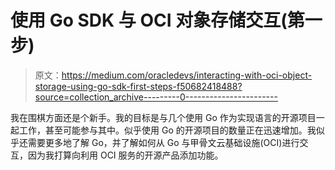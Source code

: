 # 使用 Go SDK 与 OCI 对象存储交互(第一步)

> 原文：<https://medium.com/oracledevs/interacting-with-oci-object-storage-using-go-sdk-first-steps-f50682418488?source=collection_archive---------0----------------------->

我在围棋方面还是个新手。我的目标是与几个使用 Go 作为实现语言的开源项目一起工作，甚至可能参与其中。似乎使用 Go 的开源项目的数量正在迅速增加。我似乎还需要更多地了解 Go，并了解如何从 Go 与甲骨文云基础设施(OCI)进行交互，因为我打算向利用 OCI 服务的开源产品添加功能。